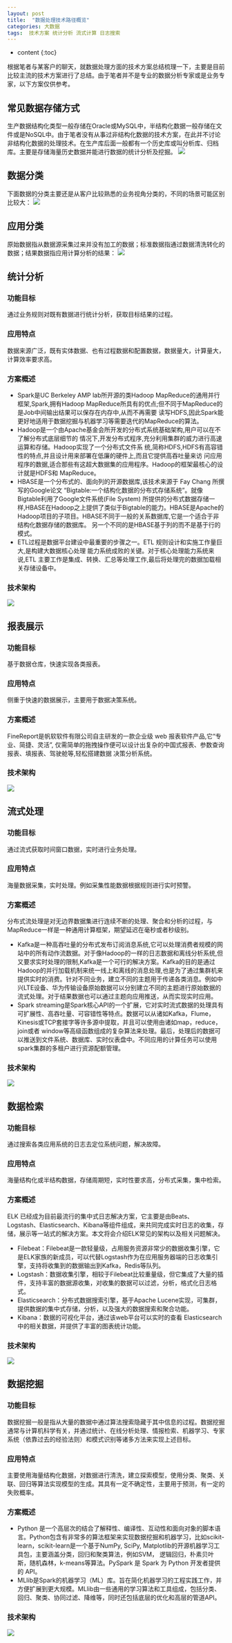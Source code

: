```yaml
---
layout: post
title:  "数据处理技术路径概览"
categories: 大数据
tags:  技术方案 统计分析 流式计算 日志搜索  
---
```


* content
{:toc}

根据笔者与某客户的聊天，就数据处理方面的技术方案总结梳理一下，主要是目前比较主流的技术方案进行了总结。由于笔者并不是专业的数据分析专家或是业务专家，以下方案仅供参考。

## 常见数据存储方式

生产数据结构化类型一般存储在Oracle或MySQL中，半结构化数据一般存储在文件或是NoSQL中。由于笔者没有从事过非结构化数据的技术方案，在此并不讨论非结构化数据的处理技术。在生产库后面一般都有一个历史库或叫分析库、归档库。主要是存储海量历史数据并能进行数据的统计分析及挖掘。
![](https://raw.githubusercontent.com/shockw/shockw.github.io/master/img/20180722/1.png)

## 数据分类

下面数据的分类主要还是从客户比较熟悉的业务视角分类的，不同的场景可能区别比较大：
![](https://raw.githubusercontent.com/shockw/shockw.github.io/master/img/20180722/2.png)

## 应用分类

原始数据指从数据源采集过来并没有加工的数据；标准数据指通过数据清洗转化的数据；结果数据指应用计算分析的结果：
![](https://raw.githubusercontent.com/shockw/shockw.github.io/master/img/20180722/3.png)

## 统计分析

### 功能目标
通过业务规则对既有数据进行统计分析，获取目标结果的过程。

### 应用特点
数据来源广泛，既有实体数据、也有过程数据和配置数据，数据量大，计算量大，计算效率要求高。

### 方案概述
* Spark是UC Berkeley AMP lab所开源的类Hadoop MapReduce的通用并行框架,Spark,拥有Hadoop MapReduce所具有的优点;但不同于MapReduce的是Job中间输出结果可以保存在内存中,从而不再需要 读写HDFS,因此Spark能更好地适用于数据挖掘与机器学习等需要迭代的MapReduce的算法。
* Hadoop是一个由Apache基金会所开发的分布式系统基础架构,用户可以在不了解分布式底层细节的 情况下,开发分布式程序,充分利用集群的威力进行高速运算和存储。Hadoop实现了一个分布式文件系 统,简称HDFS,HDFS有高容错性的特点,并且设计用来部署在低廉的硬件上,而且它提供高吞吐量来访 问应用程序的数据,适合那些有这超大数据集的应用程序。Hadoop的框架最核心的设计就是HDFS和 MapReduce。
* HBASE是一个分布式的、面向列的开源数据库,该技术来源于 Fay Chang 所撰写的Google论文 “Bigtable:一个结构化数据的分布式存储系统”。就像Bigtable利用了Google文件系统(File System) 所提供的分布式数据存储一样,HBASE在Hadoop之上提供了类似于Bigtable的能力。HBASE是Apache的 Hadoop项目的子项目。HBASE不同于一般的关系数据库,它是一个适合于非结构化数据存储的数据库。 另一个不同的是HBASE基于列的而不是基于行的模式。
* ETL过程是数据平台建设中最重要的步骤之一。ETL 规则设计和实施工作量巨大,是构建大数据核心处理 能力系统成败的关键。对于核心处理能力系统来说,ETL 主要工作是集成、转换、汇总等处理工作,最后将处理完的数据加载相关存储设备中。

### 技术架构
![](https://raw.githubusercontent.com/shockw/shockw.github.io/master/img/20180722/4.png)

## 报表展示

### 功能目标
基于数据仓库，快速实现各类报表。

### 应用特点
侧重于快速的数据展示，主要用于数据决策系统。

### 方案概述
FineReport是帆软软件有限公司自主研发的一款企业级 web 报表软件产品,它“专业、简捷、灵活”, 仅需简单的拖拽操作便可以设计出复杂的中国式报表、参数查询报表、填报表、驾驶舱等,轻松搭建数据 决策分析系统。

### 技术架构
![](https://raw.githubusercontent.com/shockw/shockw.github.io/master/img/20180722/5.png)

## 流式处理

### 功能目标
通过流式获取时间窗口数据，实时进行业务处理。

### 应用特点
海量数据采集，实时处理。例如采集性能数据根据规则进行实时预警。

### 方案概述
分布式流处理是对无边界数据集进行连续不断的处理、聚合和分析的过程，与MapReduce一样是一种通用计算框架，期望延迟在毫秒或者秒级别。
* Kafka是一种高吞吐量的分布式发布订阅消息系统,它可以处理消费者规模的网站中的所有动作流数据。对于像Hadoop的一样的日志数据和离线分析系统,但又要求实时处理的限制,Kafka是一个可行的解决方案。Kafka的目的是通过Hadoop的并行加载机制来统一线上和离线的消息处理,也是为了通过集群机来提供实时的消费。针对不同业务，建立不同的主题用于传递各类消息。例如中兴LTE设备、华为传输设备原始数据可以分别建立不同的主题进行原始数据的流式处理。对于结果数据也可以通过主题向应用推送，从而实现实时应用。
* Spark streaming是Spark核心API的一个扩展，它对实时流式数据的处理具有可扩展性、高吞吐量、可容错性等特点。数据可以从诸如Kafka，Flume，Kinesis或TCP套接字等许多源中提取，并且可以使用由诸如map，reduce，join或者 window等高级函数组成的复杂算法来处理。最后，处理后的数据可以推送到文件系统、数据库、实时仪表盘中。不同应用的计算任务可以使用spark集群的多租户进行资源配额管理。

### 技术架构
![](https://raw.githubusercontent.com/shockw/shockw.github.io/master/img/20180722/5.png)

## 数据检索

### 功能目标
通过搜索各类应用系统的日志去定位系统问题，解决故障。

### 应用特点
海量结构化或半结构数据，存储周期短，实时性要求高，分布式采集，集中检索。

### 方案概述
ELK 已经成为目前最流行的集中式日志解决方案，它主要是由Beats、Logstash、Elasticsearch、Kibana等组件组成，来共同完成实时日志的收集，存储，展示等一站式的解决方案。本文将会介绍ELK常见的架构以及相关问题解决。
* Filebeat：Filebeat是一款轻量级，占用服务资源非常少的数据收集引擎，它是ELK家族的新成员，可以代替Logstash作为在应用服务器端的日志收集引擎，支持将收集到的数据输出到Kafka，Redis等队列。
* Logstash：数据收集引擎，相较于Filebeat比较重量级，但它集成了大量的插件，支持丰富的数据源收集，对收集的数据可以过滤，分析，格式化日志格式。
* Elasticsearch：分布式数据搜索引擎，基于Apache Lucene实现，可集群，提供数据的集中式存储，分析，以及强大的数据搜索和聚合功能。
* Kibana：数据的可视化平台，通过该web平台可以实时的查看 Elasticsearch 中的相关数据，并提供了丰富的图表统计功能。

### 技术架构
![](https://raw.githubusercontent.com/shockw/shockw.github.io/master/img/20180722/6.png)

## 数据挖掘

### 功能目标
数据挖掘一般是指从大量的数据中通过算法搜索隐藏于其中信息的过程。数据挖掘通常与计算机科学有关，并通过统计、在线分析处理、情报检索、机器学习、专家系统（依靠过去的经验法则）和模式识别等诸多方法来实现上述目标。

### 应用特点
主要使用海量结构化数据，对数据进行清洗，建立探索模型，使用分类、聚类、关联、回归等算法实现模型的生成。其具有一定不确定性，主要用于预测，有一定的失败概率。

### 方案概述
* Python 是一个高层次的结合了解释性、编译性、互动性和面向对象的脚本语言。Python包含有非常多的算法框架来实现数据挖掘和机器学习，比如scikit-learn，scikit-learn是一个基于NumPy, SciPy, Matplotlib的开源机器学习工具包，主要涵盖分类，回归和聚类算法，例如SVM， 逻辑回归，朴素贝叶斯，随机森林，k-means等算法。PySpark 是 Spark 为 Python 开发者提供的 API。
* MLlib是Spark的机器学习（ML）库。旨在简化机器学习的工程实践工作，并方便扩展到更大规模。MLlib由一些通用的学习算法和工具组成，包括分类、回归、聚类、协同过滤、降维等，同时还包括底层的优化和高层的管道API。

### 技术架构
![](https://raw.githubusercontent.com/shockw/shockw.github.io/master/img/20180722/7.png)
